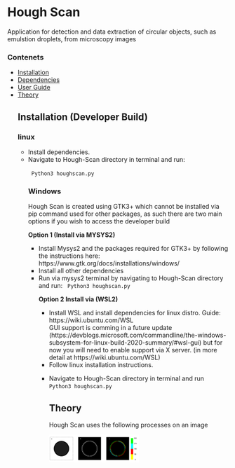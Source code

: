 <h1> Hough Scan </h1>

<p align="left">
Application for detection and data extraction of circular objects, such as emulstion droplets, from microscopy images
  </p>
  
<h3> Contenets </h3>
<ul> 
  <li><a href="#Installation"> Installation
  <li><a href=""> Dependencies
  <li><a href=""> User Guide
  <li><a href="#Theory"> Theory
  
  
 <h2><a name="Installation"> Installation (Developer Build)</a></h2>
  <p align="left">    

  <h3> linux </h3>
  <ul>
<li>Install dependencies.<br>
<li>Navigate to Hough-Scan directory in terminal and run:
  </p>
<code> Python3 houghscan.py </code>
<h3> Windows </h3>
<p> Hough Scan is created using GTK3+ which cannot be installed via pip command used for other packages, as such there are two main options if you wish to access the developer build </p>

<b> Option 1 (Install via MYSYS2) </b> 
<ul>
<li>Install Mysys2 and the packages required for GTK3+ by following the instructions here: <br>
https://www.gtk.org/docs/installations/windows/ <br>
<li>Install all other dependencies <br>
<li>Run via mysys2 terminal by navigating to Hough-Scan directory and run:
<code> Python3 houghscan.py </code>

<b> Option 2 Install via (WSL2)</b> 
<ul>
<li> Install WSL and install dependencies for linux distro. Guide: https://wiki.ubuntu.com/WSL <br>
GUI support is comming in a future update (https://devblogs.microsoft.com/commandline/the-windows-subsystem-for-linux-build-2020-summary/#wsl-gui)
but for now you will need to enable support via X server. (in more detail at https://wiki.ubuntu.com/WSL)<br>
<li> Follow linux installation instructions.</p>
<li> Navigate to Hough-Scan directory in terminal and run
<code> Python3 houghscan.py </code>

<h2><a name="Theory"> Theory </a></h2>
  <p align="left">
Hough Scan uses the following processes on an image
  </p>
<img src="./Readme_Images/Sobel.png" width="50%" height="50%">
